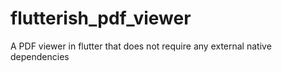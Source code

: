 # flutterish_pdf_viewer
A PDF viewer in flutter that does not require any external native dependencies
